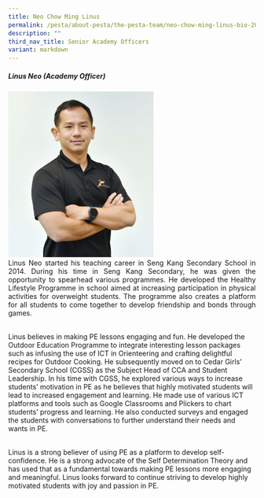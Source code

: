 ```yaml
---
title: Neo Chow Ming Linus
permalink: /pesta/about-pesta/the-pesta-team/neo-chow-ming-linus-bio-2022/
description: ""
third_nav_title: Senior Academy Officers
variant: markdown
---
```

##### Linus Neo (Academy Officer)

<p style="float:left; margin: 0 10px 0px 0">

<img src="/images/linus%20photo.JPG" style="width:60%">
	
</p><p style="text-align:justify">
Linus Neo started his teaching career in Seng Kang Secondary School in 2014. During his time in Seng Kang Secondary, he was given the opportunity to spearhead various programmes. He developed the Healthy Lifestyle Programme in school aimed at increasing participation in physical activities for overweight students. The programme also creates a platform for all students to come together to develop friendship and bonds through games.<br><br>

Linus believes in making PE lessons engaging and fun. He developed the Outdoor Education Programme to integrate interesting lesson packages such as infusing the use of ICT in Orienteering and crafting delightful recipes for Outdoor Cooking. He subsequently moved on to Cedar Girls’ Secondary School (CGSS) as the Subject Head of CCA and Student Leadership. In his time with CGSS, he explored various ways to increase students’ motivation in PE as he believes that highly motivated students will lead to increased engagement and learning. He made use of various ICT platforms and tools such as Google Classrooms and Plickers to chart students’ progress and learning. He also conducted surveys and engaged the students with conversations to further understand their needs and wants in PE.<br><br>

Linus is a strong believer of using PE as a platform to develop self-confidence. He is a strong advocate of the Self Determination Theory and has used that as a fundamental towards making PE lessons more engaging and meaningful. Linus looks forward to continue striving to develop highly motivated students with joy and passion in PE.</p>